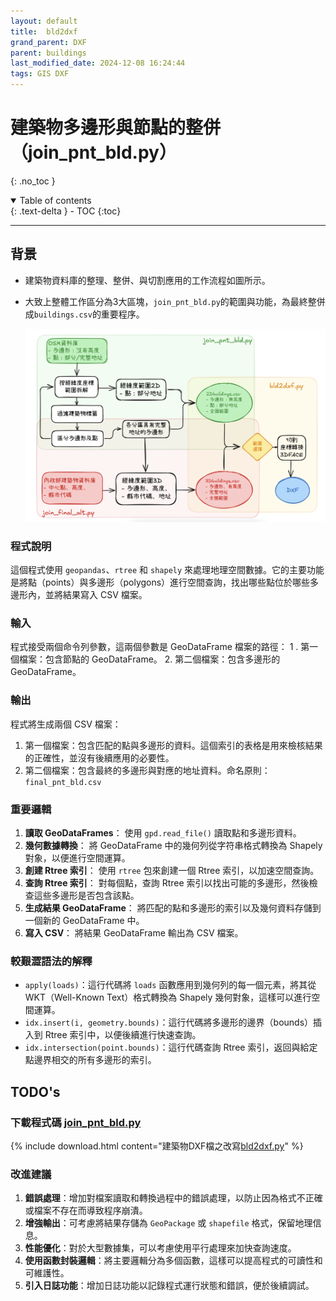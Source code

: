 ```yaml
---
layout: default
title:  bld2dxf
grand_parent: DXF
parent: buildings
last_modified_date: 2024-12-08 16:24:44
tags: GIS DXF
---
```


# 建築物多邊形與節點的整併（join_pnt_bld.py）

{: .no_toc }

<details open markdown="block">
  <summary>
    Table of contents
  </summary>
  {: .text-delta }
- TOC
{:toc}
</details>

---

## 背景

- 建築物資料庫的整理、整併、與切割應用的工作流程如圖所示。
- 大致上整體工作區分為3大區塊，`join_pnt_bld.py`的範圍與功能，為最終整併成`buildings.csv`的重要程序。

  ![alt text](./pngs/image-1.png)

### 程式說明

這個程式使用 `geopandas`、`rtree` 和 `shapely` 來處理地理空間數據。它的主要功能是將點（points）與多邊形（polygons）進行空間查詢，找出哪些點位於哪些多邊形內，並將結果寫入 CSV 檔案。

### 輸入

程式接受兩個命令列參數，這兩個參數是 GeoDataFrame 檔案的路徑：
1
. 第一個檔案：包含節點的 GeoDataFrame。
2. 第二個檔案：包含多邊形的 GeoDataFrame。

### 輸出

程式將生成兩個 CSV 檔案：

1. 第一個檔案：包含匹配的點與多邊形的資料。這個索引的表格是用來檢核結果的正確性，並沒有後續應用的必要性。
2. 第二個檔案：包含最終的多邊形與對應的地址資料。命名原則：`final_pnt_bld.csv`

### 重要邏輯

1. **讀取 GeoDataFrames**：
   使用 `gpd.read_file()` 讀取點和多邊形資料。
2. **幾何數據轉換**：
   將 GeoDataFrame 中的幾何列從字符串格式轉換為 Shapely 對象，以便進行空間運算。
3. **創建 Rtree 索引**：
   使用 `rtree` 包來創建一個 Rtree 索引，以加速空間查詢。
4. **查詢 Rtree 索引**：
   對每個點，查詢 Rtree 索引以找出可能的多邊形，然後檢查這些多邊形是否包含該點。
5. **生成結果 GeoDataFrame**：
   將匹配的點和多邊形的索引以及幾何資料存儲到一個新的 GeoDataFrame 中。
6. **寫入 CSV**：
   將結果 GeoDataFrame 輸出為 CSV 檔案。

### 較艱澀語法的解釋

- `apply(loads)`：這行代碼將 `loads` 函數應用到幾何列的每一個元素，將其從 WKT（Well-Known Text）格式轉換為 Shapely 幾何對象，這樣可以進行空間運算。  
- `idx.insert(i, geometry.bounds)`：這行代碼將多邊形的邊界（bounds）插入到 Rtree 索引中，以便後續進行快速查詢。
- `idx.intersection(point.bounds)`：這行代碼查詢 Rtree 索引，返回與給定點邊界相交的所有多邊形的索引。

## TODO's

### 下載程式碼 [join_pnt_bld.py](./pys/join_pnt_bld.py)

{% include download.html content="建築物DXF檔之改寫[bld2dxf.py](./pys/join_pnt_bld.py)" %}

### 改進建議

1. **錯誤處理**：增加對檔案讀取和轉換過程中的錯誤處理，以防止因為格式不正確或檔案不存在而導致程序崩潰。
2. **增強輸出**：可考慮將結果存儲為 `GeoPackage` 或 `shapefile` 格式，保留地理信息。
3. **性能優化**：對於大型數據集，可以考慮使用平行處理來加快查詢速度。
4. **使用函數封裝邏輯**：將主要邏輯分為多個函數，這樣可以提高程式的可讀性和可維護性。
5. **引入日誌功能**：增加日誌功能以記錄程式運行狀態和錯誤，便於後續調試。
